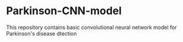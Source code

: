 # Parkinson-CNN-model
This repository contains basic convolutional neural network model for Parkinson's disease dtection
